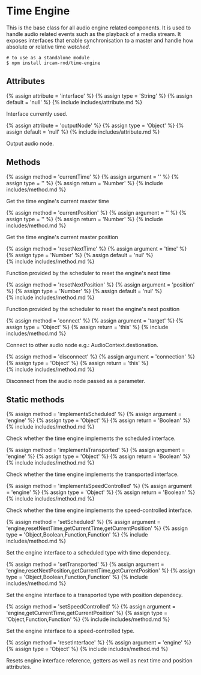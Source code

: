 ---
---

# Time Engine

This is the base class for all audio engine related components. It is used to handle
audio related events such as the playback of a media stream. It exposes interfaces
that enable synchronisation to a master and handle how absolute or relative time
*watched*.

~~~
# to use as a standalone module
$ npm install ircam-rnd/time-engine
~~~

## Attributes

{% assign attribute = 'interface' %}
{% assign type = 'String' %}
{% assign default = 'null' %}
{% include includes/attribute.md %}

Interface currently used.

{% assign attribute = 'outputNode' %}
{% assign type = 'Object' %}
{% assign default = 'null' %}
{% include includes/attribute.md %}

Output audio node.

## Methods

{% assign method = 'currentTime' %}
{% assign argument = '' %}
{% assign type = '' %}
{% assign return = 'Number' %}
{% include includes/method.md %}

Get the time engine's current master time

{% assign method = 'currentPosition' %}
{% assign argument = '' %}
{% assign type = '' %}
{% assign return = 'Number' %}
{% include includes/method.md %}

Get the time engine's current master position

{% assign method = 'resetNextTime' %}
{% assign argument = 'time' %}
{% assign type = 'Number' %}
{% assign default = 'nul' %}   
{% include includes/method.md %}

Function provided by the scheduler to reset the engine's next time

{% assign method = 'resetNextPosition' %}
{% assign argument = 'position' %}
{% assign type = 'Number' %}
{% assign default = 'nul' %}   
{% include includes/method.md %}

Function provided by the scheduler to reset the engine's next position

{% assign method = 'connect' %}
{% assign argument = 'target' %}
{% assign type = 'Object' %}
{% assign return = 'this' %}
{% include includes/method.md %}

Connect to other audio node e.g.: AudioContext.destionation.

{% assign method = 'disconnect' %}
{% assign argument = 'connection' %}
{% assign type = 'Object' %}
{% assign return = 'this' %}   
{% include includes/method.md %}

Disconnect from the audio node passed as a parameter.

## Static methods

{% assign method = 'implementsScheduled' %}
{% assign argument = 'engine' %}
{% assign type = 'Object' %}
{% assign return = 'Boolean' %}   
{% include includes/method.md %}

Check whether the time engine implements the scheduled interface.

{% assign method = 'implementsTransported' %}
{% assign argument = 'engine' %}
{% assign type = 'Object' %}
{% assign return = 'Boolean' %}   
{% include includes/method.md %}

Check whether the time engine implements the transported interface.

{% assign method = 'implementsSpeedControlled' %}
{% assign argument = 'engine' %}
{% assign type = 'Object' %}
{% assign return = 'Boolean' %}   
{% include includes/method.md %}

Check whether the time engine implements the speed-controlled interface.

{% assign method = 'setScheduled' %}
{% assign argument = 'engine,resetNextTime,getCurrentTime,getCurrentPosition' %}
{% assign type = 'Object,Boolean,Function,Function' %}
{% include includes/method.md %}

Set the engine interface to a scheduled type with time dependecy.

{% assign method = 'setTransported' %}
{% assign argument = 'engine,resetNextPosition,getCurrentTime,getCurrentPosition' %}
{% assign type = 'Object,Boolean,Function,Function' %}
{% include includes/method.md %}

Set the engine interface to a transported type with position dependecy.

{% assign method = 'setSpeedControlled' %}
{% assign argument = 'engine,getCurrentTime,getCurrentPosition' %}
{% assign type = 'Object,Function,Function' %}
{% include includes/method.md %}

Set the engine interface to a speed-controlled type.

{% assign method = 'resetInterface' %}
{% assign argument = 'engine' %}
{% assign type = 'Object' %}
{% include includes/method.md %}

Resets engine interface reference, getters as well as next time and position attributes.